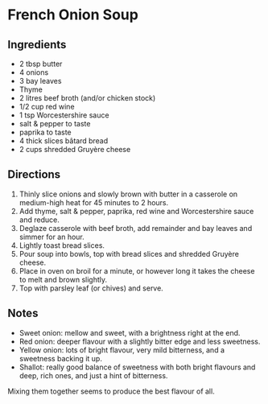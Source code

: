 French Onion Soup
=================

Ingredients
-----------
* 2 tbsp butter
* 4 onions
* 3 bay leaves
* Thyme
* 2 litres beef broth (and/or chicken stock)
* 1/2 cup red wine
* 1 tsp Worcestershire sauce
* salt & pepper to taste
* paprika to taste
* 4 thick slices bâtard bread
* 2 cups shredded Gruyère cheese

Directions
----------
1. Thinly slice onions and slowly brown with butter in a casserole on
   medium-high heat for 45 minutes to 2 hours.
1. Add thyme, salt & pepper, paprika, red wine and Worcestershire sauce and
   reduce.
1. Deglaze casserole with beef broth, add remainder and bay leaves and simmer
   for an hour.
1. Lightly toast bread slices.
1. Pour soup into bowls, top with bread slices and shredded Gruyère cheese.
1. Place in oven on broil for a minute, or however long it takes the cheese to
   melt and brown slightly.
1. Top with parsley leaf (or chives) and serve.

Notes
-----
* Sweet onion: mellow and sweet, with a brightness right at the end.
* Red onion: deeper flavour with a slightly bitter edge and less sweetness.
* Yellow onion: lots of bright flavour, very mild bitterness, and a sweetness
  backing it up.
* Shallot: really good balance of sweetness with both bright flavours and deep,
  rich ones, and just a hint of bitterness.

Mixing them together seems to produce the best flavour of all.
